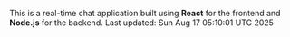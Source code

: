 This is a real-time chat application built using **React** for the frontend and **Node.js** for the backend.
Last updated: Sun Aug 17 05:10:01 UTC 2025
